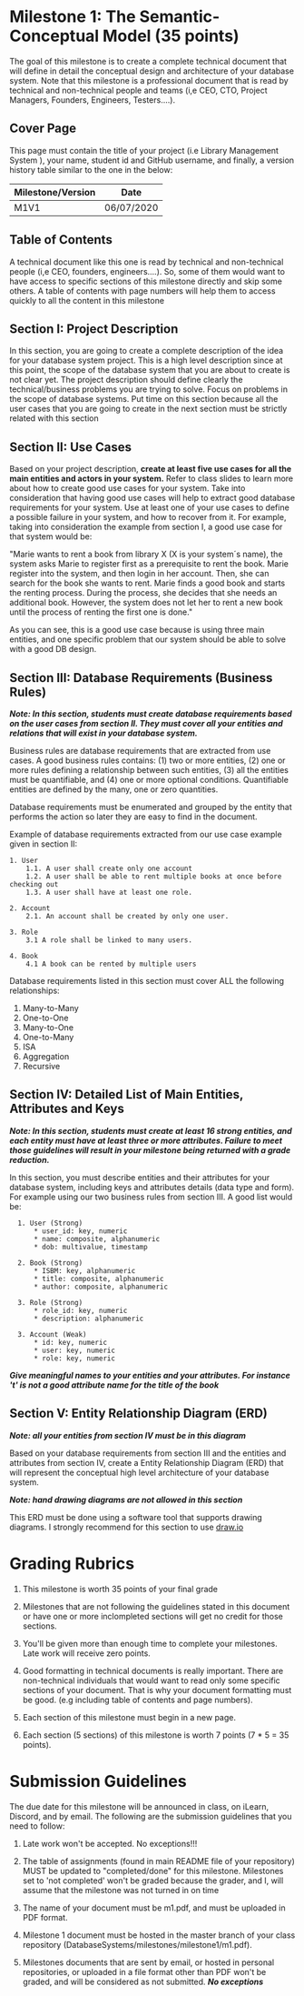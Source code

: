 # Milestone 1: The Semantic-Conceptual Model (35 points)

The goal of this milestone is to create a complete technical document that will define in detail the conceptual 
design and architecture of your database system. Note that this milestone is a professional document that is read 
by technical and non-technical people and teams (i,e CEO, CTO, Project Managers, Founders, Engineers, Testers....).

## Cover Page

This page must contain the title of your project (i.e Library Management System ), your name, student id and GitHub  username, and finally, a version history table similar 
to the one in the below:

| Milestone/Version |    Date    |
| ----------------- | ---------- |
|       M1V1        | 06/07/2020 |

## Table of Contents

A technical document like this one is read by technical and non-technical people (i,e CEO, founders, 
engineers....). So, some of them would want to have access to specific sections of this milestone directly and 
skip some others. A table of contents with page numbers will help them to access quickly to all the content in 
this milestone
   

## Section I: Project Description

In this section, you are going to create a complete description of the idea for your database system project. 
This is a high level description since at this point, the scope of the database system that you are about to create 
is not clear yet. The project description should define clearly the technical/business problems you are trying to solve. 
Focus on problems in the scope of database systems. Put time on this section because all the user cases that you are going to create
in the next section must be strictly related with this section


## Section II: Use Cases 

Based on your project description, **create at least five use cases for all the main entities and actors in your system.**
Refer to class slides to learn more about how to create good use cases for your system. 
Take into consideration that having good use cases will help to extract good 
database requirements for your system. Use at least one of your use cases to define a possible failure in your system, 
and how to recover from it. For example, taking into consideration the example from section I, 
a good use case for that system would be:

"Marie wants to rent a book from library X (X is your system´s name), the system asks Marie to register first as a 
prerequisite to rent the book. Marie register into the system, and then login in her account. Then, she can search 
for the book she wants to rent. Marie finds a good book and starts the renting process. During the process, 
she decides that she needs an additional book. However, the system does not let her to rent a new book until 
the process of renting the first one is done." 

As you can see, this is a good use case because is using three main entities, 
and one specific problem that our system should be able to solve with a good DB design. 

## Section III: Database Requirements (Business Rules)

***Note: In this section, students must create database requirements based on the user cases from section II. They
must cover all your entities and relations that will exist in your database system.***

Business rules are database requirements that are extracted from use cases. A good business rules contains: 
(1) two or more entities, (2) one or more rules defining a relationship between such entities, 
(3) all the entities must be quantifiable, and (4) one or more optional conditions. 
Quantifiable entities are defined by the many, one or zero quantities. 

Database requirements must be enumerated and grouped by the entity that performs the action 
so later they are easy to find in the document. 

Example of database requirements extracted from our use case example given in section II: 

    1. User 
        1.1. A user shall create only one account 
        1.2. A user shall be able to rent multiple books at once before checking out
        1.3. A user shall have at least one role.

    2. Account 
        2.1. An account shall be created by only one user. 
    
    3. Role
        3.1 A role shall be linked to many users. 
    
    4. Book
        4.1 A book can be rented by multiple users

Database requirements listed in this section must cover ALL the following relationships:

1. Many-to-Many
2. One-to-One
3. Many-to-One
4. One-to-Many
5. ISA
6. Aggregation 
7. Recursive

 

## Section IV: Detailed List of Main Entities, Attributes and Keys 

***Note: In this section, students must create at least 16 strong entities, and each entity must have 
at least three or more attributes. Failure to meet those guidelines will result in your milestone being returned with
a grade reduction.***

In this section, you must describe entities and their attributes for your database system, including keys and 
attributes details (data type and form). For example using our two business rules from section III. A good list would be:

      1. User (Strong)
          * user_id: key, numeric 
          * name: composite, alphanumeric
          * dob: multivalue, timestamp
          
      2. Book (Strong)
          * ISBM: key, alphanumeric
          * title: composite, alphanumeric
          * author: composite, alphanumeric
      
      3. Role (Strong)
          * role_id: key, numeric
          * description: alphanumeric
      
      3. Account (Weak)
          * id: key, numeric 
          * user: key, numeric 
          * role: key, numeric
          


***Give meaningful names to your entities and your attributes. For instance 't' is not a good
attribute name for the title of the book***

## Section V: Entity Relationship Diagram (ERD) 

***Note: all your entities from section IV must be in this diagram***

Based on your database requirements from section III and the entities and attributes from section IV, create a Entity
Relationship Diagram (ERD) that will represent the conceptual high level architecture of your database system.  

***Note: hand drawing diagrams are not allowed in this section***

This ERD must be done using a software tool that supports drawing diagrams. I strongly recommend for this section to
use [draw.io](https://www.draw.io) 



# Grading Rubrics 

1. This milestone is worth 35 points of your final grade

2. Milestones that are not following the guidelines stated in this document or have one or more inclompleted sections will get no credit for those sections.

3. You'll be given more than enough time to complete your milestones. Late work will receive zero points.

4. Good formatting in technical documents is really important. There are non-technical individuals that would want to read 
   only some specific sections of your document. That is why your document formatting must be good. (e.g including table 
   of contents and page numbers). 

5. Each section of this milestone must begin in a new page. 

6. Each section (5 sections) of this milestone is worth 7 points (7 * 5 = 35 points).  


# Submission Guidelines 

The due date for this milestone will be announced in class, on iLearn, Discord, and by email. The following are the 
submission guidelines that you need to follow:

1. Late work won't be accepted. No exceptions!!!

2. The table of assignments (found in main README file of your repository) MUST be updated to "completed/done" for this milestone. 
Milestones set to 'not completed' won't be graded because the grader, and I,  will assume that the milestone was not turned in on time 

3. The name of your document must be m1.pdf, and must be uploaded in PDF format. 

4. Milestone 1 document must be hosted in the master branch of your class repository 
(DatabaseSystems/milestones/milestone1/m1.pdf).

5. Milestones documents that are sent by email, or hosted in personal repositories, or uploaded in a file format other than PDF won't be graded, and will be considered as not submitted. ***No exceptions***












